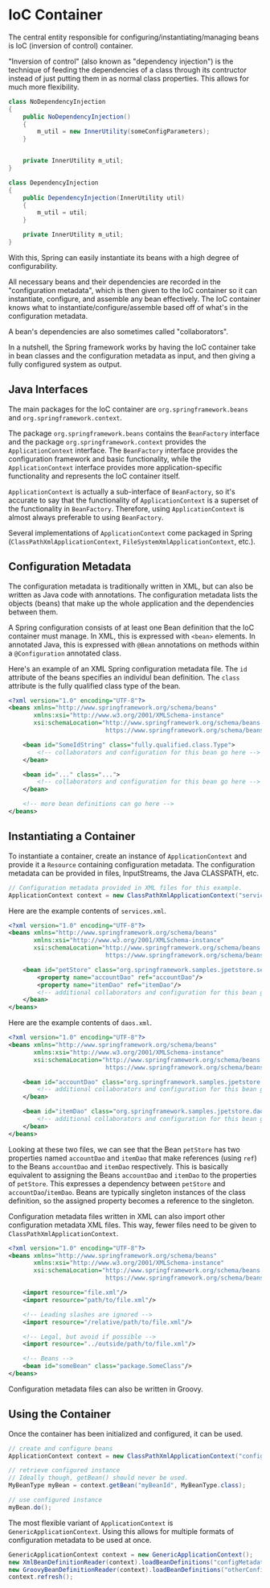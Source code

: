 # IoC Container
The central entity responsible for configuring/instantiating/managing beans is IoC (inversion of control) container.

"Inversion of control" (also known as "dependency injection") is the technique of feeding the dependencies of a class through its contructor instead of just putting them in as normal class properties. This allows for much more flexibility.
```java
class NoDependencyInjection
{
    public NoDependencyInjection()
    {
        m_util = new InnerUtility(someConfigParameters);
    }


    private InnerUtility m_util;
}

class DependencyInjection
{
    public DependencyInjection(InnerUtility util)
    {
        m_util = util;
    }

    private InnerUtility m_util;
}
```

With this, Spring can easily instantiate its beans with a high degree of configurability.

All necessary beans and their dependencies are recorded in the "configuration metadata", which is then given to the IoC container so it can instantiate, configure, and assemble any bean effectively. The IoC container knows what to instantiate/configure/assemble based off of what's in the configuration metadata.

A bean's dependencies are also sometimes called "collaborators".

In a nutshell, the Spring framework works by having the IoC container take in bean classes and the configuration metadata as input, and then giving a fully configured system as output.

## Java Interfaces
The main packages for the IoC container are `org.springframework.beans` and `org.springframework.context`.

The package `org.springframework.beans` contains the `BeanFactory` interface and the package `org.springframework.context` provides the `ApplicationContext` interface. The `BeanFactory` interface provides the configuration framework and basic functionality, while the `ApplicationContext` interface provides more application-specific functionality and represents the IoC container itself.

`ApplicationContext` is actually a sub-interface of `BeanFactory`, so it's accurate to say that the functionality of `ApplicationContext` is a superset of the functionality in `BeanFactory`. Therefore, using `ApplicationContext` is almost always preferable to using `BeanFactory`.

Several implementations of `ApplicationContext` come packaged in Spring (`ClassPathXmlApplicationContext`, `FileSystemXmlApplicationContext`, etc.).

## Configuration Metadata
The configuration metadata is traditionally written in XML, but can also be written as Java code with annotations. The configuration metadata lists the objects (beans) that make up the whole application and the dependencies between them.

A Spring configuration consists of at least one Bean definition that the IoC container must manage. In XML, this is expressed with `<bean>` elements. In annotated Java, this is expressed with `@Bean` annotations on methods within a `@Configuration` annotated class.

Here's an example of an XML Spring configuration metadata file. The `id` attribute of the beans specifies an individul bean definition. The `class` attribute is the fully qualified class type of the bean.
```xml
<?xml version="1.0" encoding="UTF-8"?>
<beans xmlns="http://www.springframework.org/schema/beans"
       xmlns:xsi="http://www.w3.org/2001/XMLSchema-instance"
       xsi:schemaLocation="http://www.springframework.org/schema/beans
                           https://www.springframework.org/schema/beans/spring-beans.xsd">

    <bean id="SomeIdString" class="fully.qualified.class.Type">  
        <!-- collaborators and configuration for this bean go here -->
    </bean>

    <bean id="..." class="...">
        <!-- collaborators and configuration for this bean go here -->
    </bean>

    <!-- more bean definitions can go here -->
</beans>
```

## Instantiating a Container
To instantiate a container, create an instance of `ApplicationContext` and provide it a `Resource` containing configuration metadata. The configuration metadata can be provided in files, InputStreams, the Java CLASSPATH, etc.
```java
// Configuration metadata provided in XML files for this example.
ApplicationContext context = new ClassPathXmlApplicationContext("services.xml", "daos.xml");
```

Here are the example contents of `services.xml`.
```xml
<?xml version="1.0" encoding="UTF-8"?>
<beans xmlns="http://www.springframework.org/schema/beans"
       xmlns:xsi="http://www.w3.org/2001/XMLSchema-instance"
       xsi:schemaLocation="http://www.springframework.org/schema/beans
                           https://www.springframework.org/schema/beans/spring-beans.xsd">

    <bean id="petStore" class="org.springframework.samples.jpetstore.services.PetStoreServiceImpl">
        <property name="accountDao" ref="accountDao"/>
        <property name="itemDao" ref="itemDao"/>
        <!-- additional collaborators and configuration for this bean go here -->
    </bean>
</beans>
```

Here are the example contents of `daos.xml`.
```xml
<?xml version="1.0" encoding="UTF-8"?>
<beans xmlns="http://www.springframework.org/schema/beans"
       xmlns:xsi="http://www.w3.org/2001/XMLSchema-instance"
       xsi:schemaLocation="http://www.springframework.org/schema/beans
                           https://www.springframework.org/schema/beans/spring-beans.xsd">

    <bean id="accountDao" class="org.springframework.samples.jpetstore.dao.jpa.JpaAccountDao">
        <!-- additional collaborators and configuration for this bean go here -->
    </bean>

    <bean id="itemDao" class="org.springframework.samples.jpetstore.dao.jpa.JpaItemDao">
        <!-- additional collaborators and configuration for this bean go here -->
    </bean>
</beans>
```

Looking at these two files, we can see that the Bean `petStore` has two properties named `accountDao` and `itemDao` that make references (using `ref`) to the Beans `accountDao` and `itemDao` respectively. This is basically equivalent to assigning the Beans `accountDao` and `itemDao` to the properties of `petStore`. This expresses a dependency between `petStore` and `accountDao`/`itemDao`. Beans are typically singleton instances of the class definition, so the assigned property becomes a reference to the singleton.

Configuration metadata files written in XML can also import other configuration metadata XML files. This way, fewer files need to be given to `ClassPathXmlApplicationContext`.
```xml
<?xml version="1.0" encoding="UTF-8"?>
<beans xmlns="http://www.springframework.org/schema/beans"
       xmlns:xsi="http://www.w3.org/2001/XMLSchema-instance"
       xsi:schemaLocation="http://www.springframework.org/schema/beans
                           https://www.springframework.org/schema/beans/spring-beans.xsd">

    <import resource="file.xml"/>
    <import resource="path/to/file.xml"/>

    <!-- Leading slashes are ignored -->
    <import resource="/relative/path/to/file.xml"/>

    <!-- Legal, but avoid if possible -->
    <import resource="../outside/path/to/file.xml"/>

    <!-- Beans -->
    <bean id="someBean" class="package.SomeClass"/>
</beans>
```

Configuration metadata files can also be written in Groovy.

## Using the Container
Once the container has been initialized and configured, it can be used.
```java
// create and configure beans
ApplicationContext context = new ClassPathXmlApplicationContext("configMetadata.xml");

// retrieve configured instance
// Ideally though, getBean() should never be used.
MyBeanType myBean = context.getBean("myBeanId", MyBeanType.class);

// use configured instance
myBean.do();
```

The most flexible variant of `ApplicationContext` is `GenericApplicationContext`. Using this allows for multiple formats of configuration metadata to be used at once.
```java
GenericApplicationContext context = new GenericApplicationContext();
new XmlBeanDefinitionReader(context).loadBeanDefinitions("configMetadata.xml");
new GroovyBeanDefinitionReader(context).loadBeanDefinitions("otherConfigMetadata.groovy");
context.refresh();
```
